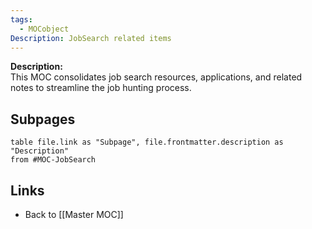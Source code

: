 ```yaml
---
tags:
  - MOCobject
Description: JobSearch related items
---
```

**Description:**  
This MOC consolidates job search resources, applications, and related notes to streamline the job hunting process.

## Subpages
```dataview
table file.link as "Subpage", file.frontmatter.description as "Description"
from #MOC-JobSearch 
```


## Links
- Back to [[Master MOC]]